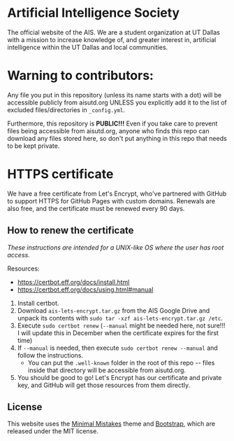 # Artificial Intelligence Society
The official website of the AIS. We are a student organization at UT Dallas with a mission to increase knowledge of, 
and greater interest in, artificial intelligence within the UT Dallas and local communities.

# Warning to contributors:
Any file you put in this repository (unless its name starts with a dot) will be accessible publicly from aisutd.org UNLESS you explicitly add it to the list of excluded files/directories in `_config.yml`.

Furthermore, this repository is **PUBLIC!!!** Even if you take care to prevent files being accessible from aisutd.org, anyone who finds this repo can download any files stored here, so don't put anything in this repo that needs to be kept private.

# HTTPS certificate
We have a free certificate from Let's Encrypt, who've partnered with GitHub to support HTTPS for GitHub Pages with custom domains.
Renewals are also free, and the certificate must be renewed every 90 days.

## How to renew the certificate
 _These instructions are intended for a UNIX-like OS where the user has root access._

  Resources:
  - https://certbot.eff.org/docs/install.html
  - https://certbot.eff.org/docs/using.html#manual

  1. Install certbot.
  2. Download `ais-lets-encrypt.tar.gz` from the AIS Google Drive and unpack its contents with `sudo tar -xzf ais-lets-encrypt.tar.gz /etc`.
  3. Execute `sudo certbot renew` (`--manual` might be needed here, not sure!!! I will update this in December when the certificate expires for the first time)
  4. If `--manual` is needed, then execute `sudo certbot renew --manual` and follow the instructions.
      - You can put the `.well-known` folder in the root of this repo -- files inside that directory will be accessible from aisutd.org.
  5. You should be good to go! Let's Encrypt has our certificate and private key, and GitHub will get those resources from them directly.

## License
This website uses the [Minimal Mistakes](http://mmistakes.github.io/minimal-mistakes/) theme and [Bootstrap](http://getbootstrap.com/), which are released under
the MIT license.
